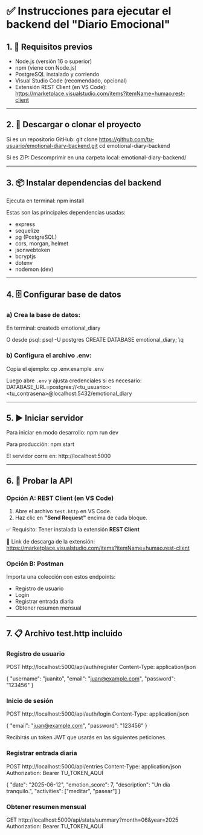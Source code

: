 # ✅ Instrucciones para ejecutar el backend del "Diario Emocional"

## 1. 🧱 Requisitos previos

- Node.js (versión 16 o superior)
- npm (viene con Node.js)
- PostgreSQL instalado y corriendo
- Visual Studio Code (recomendado, opcional)
- Extensión REST Client (en VS Code): https://marketplace.visualstudio.com/items?itemName=humao.rest-client

---

## 2. 🔽 Descargar o clonar el proyecto 

Si es un repositorio GitHub:
git clone https://github.com/tu-usuario/emotional-diary-backend.git 
cd emotional-diary-backend

Si es ZIP:
Descomprimir en una carpeta local: emotional-diary-backend/

---

## 3. 📦 Instalar dependencias del backend

Ejecuta en terminal:
npm install

Estas son las principales dependencias usadas:
- express
- sequelize
- pg (PostgreSQL)
- cors, morgan, helmet
- jsonwebtoken
- bcryptjs
- dotenv
- nodemon (dev)

---

## 4. 🗄️ Configurar base de datos

### a) Crea la base de datos:

En terminal:
createdb emotional_diary

O desde psql:
psql -U postgres
CREATE DATABASE emotional_diary;
\q

### b) Configura el archivo .env:

Copia el ejemplo:
cp .env.example .env

Luego abre `.env` y ajusta credenciales si es necesario:
DATABASE_URL=postgres://<tu_usuario>:<tu_contrasena>@localhost:5432/emotional_diary

---

## 5. ▶️ Iniciar servidor

Para iniciar en modo desarrollo:
npm run dev

Para producción:
npm start

El servidor corre en:
http://localhost:5000

---

## 6. 🧪 Probar la API

### Opción A: REST Client (en VS Code)

1. Abre el archivo `test.http` en VS Code.
2. Haz clic en **"Send Request"** encima de cada bloque.

✅ Requisito: Tener instalada la extensión **REST Client**

🔗 Link de descarga de la extensión:
https://marketplace.visualstudio.com/items?itemName=humao.rest-client

### Opción B: Postman 

Importa una colección con estos endpoints:
- Registro de usuario
- Login
- Registrar entrada diaria
- Obtener resumen mensual

---

## 7. 📋 Archivo test.http incluido

### Registro de usuario
POST http://localhost:5000/api/auth/register
Content-Type: application/json

{
  "username": "juanito",
  "email": "juan@example.com",
  "password": "123456"
}

### Inicio de sesión
POST http://localhost:5000/api/auth/login
Content-Type: application/json

{
  "email": "juan@example.com",
  "password": "123456"
}

Recibirás un token JWT que usarás en las siguientes peticiones.

### Registrar entrada diaria
POST http://localhost:5000/api/entries
Content-Type: application/json
Authorization: Bearer TU_TOKEN_AQUÍ

{
  "date": "2025-06-12",
  "emotion_score": 7,
  "description": "Un día tranquilo.",
  "activities": ["meditar", "pasear"]
}

### Obtener resumen mensual
GET http://localhost:5000/api/stats/summary?month=06&year=2025
Authorization: Bearer TU_TOKEN_AQUÍ
